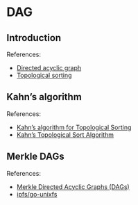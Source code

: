 # DAG

## Introduction

References: 
- [Directed acyclic graph](https://en.wikipedia.org/wiki/Directed_acyclic_graph)
- [Topological sorting](https://en.wikipedia.org/wiki/Topological_sorting)

## Kahn’s algorithm

References:
- [Kahn’s algorithm for Topological Sorting](https://www.geeksforgeeks.org/topological-sorting-indegree-based-solution/)
- [Kahn’s Topological Sort Algorithm](https://www.techiedelight.com/kahn-topological-sort-algorithm/)

## Merkle DAGs

References:
- [Merkle Directed Acyclic Graphs (DAGs)](https://docs.ipfs.io/concepts/merkle-dag/#further-resources)
- [ipfs/go-unixfs](https://github.com/ipfs/go-unixfs)

